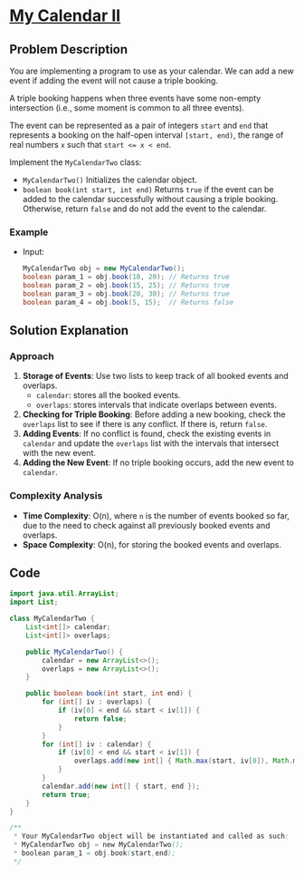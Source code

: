 
# [My Calendar II](https://leetcode.com/problems/my-calendar-ii/description/?envType=daily-question&envId=2024-09-27)

## Problem Description
You are implementing a program to use as your calendar. We can add a new event if adding the event will not cause a triple booking.

A triple booking happens when three events have some non-empty intersection (i.e., some moment is common to all three events).

The event can be represented as a pair of integers `start` and `end` that represents a booking on the half-open interval `[start, end)`, the range of real numbers `x` such that `start <= x < end`.

Implement the `MyCalendarTwo` class:

- `MyCalendarTwo()` Initializes the calendar object.
- `boolean book(int start, int end)` Returns `true` if the event can be added to the calendar successfully without causing a triple booking. Otherwise, return `false` and do not add the event to the calendar.

### Example
- Input:
  ```java
  MyCalendarTwo obj = new MyCalendarTwo();
  boolean param_1 = obj.book(10, 20); // Returns true
  boolean param_2 = obj.book(15, 25); // Returns true
  boolean param_3 = obj.book(20, 30); // Returns true
  boolean param_4 = obj.book(5, 15);  // Returns false
  ```

## Solution Explanation

### Approach
1. **Storage of Events**: Use two lists to keep track of all booked events and overlaps.
   - `calendar`: stores all the booked events.
   - `overlaps`: stores intervals that indicate overlaps between events.
2. **Checking for Triple Booking**: Before adding a new booking, check the `overlaps` list to see if there is any conflict. If there is, return `false`.
3. **Adding Events**: If no conflict is found, check the existing events in `calendar` and update the `overlaps` list with the intervals that intersect with the new event.
4. **Adding the New Event**: If no triple booking occurs, add the new event to `calendar`.

### Complexity Analysis
- **Time Complexity**: O(n), where `n` is the number of events booked so far, due to the need to check against all previously booked events and overlaps.
- **Space Complexity**: O(n), for storing the booked events and overlaps.

## Code
```java
import java.util.ArrayList;
import List;

class MyCalendarTwo {
    List<int[]> calendar;   
    List<int[]> overlaps;   

    public MyCalendarTwo() {
        calendar = new ArrayList<>();
        overlaps = new ArrayList<>();
    }

    public boolean book(int start, int end) {
        for (int[] iv : overlaps) {
            if (iv[0] < end && start < iv[1]) { 
                return false;
            }
        }
        for (int[] iv : calendar) {
            if (iv[0] < end && start < iv[1]) {  
                overlaps.add(new int[] { Math.max(start, iv[0]), Math.min(end, iv[1]) });
            }
        }
        calendar.add(new int[] { start, end });
        return true;
    }
}

/**
 * Your MyCalendarTwo object will be instantiated and called as such:
 * MyCalendarTwo obj = new MyCalendarTwo();
 * boolean param_1 = obj.book(start,end);
 */
```
